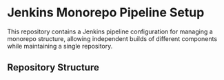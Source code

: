 # Jenkins Monorepo Pipeline Setup

This repository contains a Jenkins pipeline configuration for managing a monorepo structure, allowing independent builds of different components while maintaining a single repository.

## Repository Structure